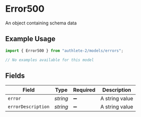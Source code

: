 # Error500

An object containing schema data

## Example Usage

```typescript
import { Error500 } from "authlete-2/models/errors";

// No examples available for this model
```

## Fields

| Field              | Type               | Required           | Description        |
| ------------------ | ------------------ | ------------------ | ------------------ |
| `error`            | *string*           | :heavy_minus_sign: | A string value     |
| `errorDescription` | *string*           | :heavy_minus_sign: | A string value     |